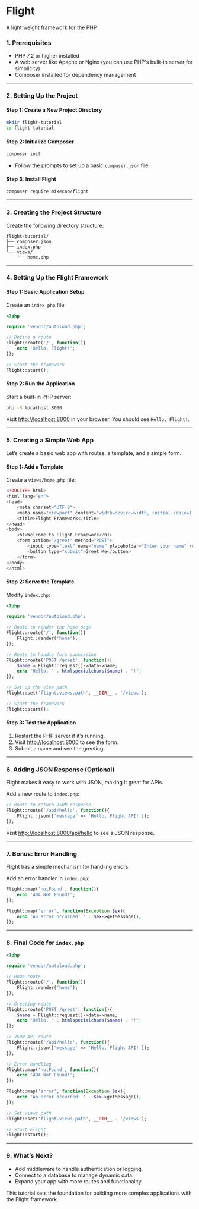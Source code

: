 # Flight

A light weight framework for the PHP

### **1. Prerequisites**
- PHP 7.2 or higher installed
- A web server like Apache or Nginx (you can use PHP's built-in server for simplicity)
- Composer installed for dependency management

---

### **2. Setting Up the Project**

#### Step 1: Create a New Project Directory
```bash
mkdir flight-tutorial
cd flight-tutorial
```

#### Step 2: Initialize Composer
```bash
composer init
```
- Follow the prompts to set up a basic `composer.json` file.

#### Step 3: Install Flight
```bash
composer require mikecao/flight
```

---

### **3. Creating the Project Structure**
Create the following directory structure:

```
flight-tutorial/
├── composer.json
├── index.php
└── views/
    └── home.php
```

---

### **4. Setting Up the Flight Framework**

#### Step 1: Basic Application Setup
Create an `index.php` file:
```php
<?php

require 'vendor/autoload.php';

// Define a route
Flight::route('/', function(){
    echo 'Hello, Flight!';
});

// Start the framework
Flight::start();
```

#### Step 2: Run the Application
Start a built-in PHP server:
```bash
php -S localhost:8000
```
Visit [http://localhost:8000](http://localhost:8000) in your browser. You should see `Hello, Flight!`.

---

### **5. Creating a Simple Web App**

Let’s create a basic web app with routes, a template, and a simple form.

#### Step 1: Add a Template
Create a `views/home.php` file:
```php
<!DOCTYPE html>
<html lang="en">
<head>
    <meta charset="UTF-8">
    <meta name="viewport" content="width=device-width, initial-scale=1.0">
    <title>Flight Framework</title>
</head>
<body>
    <h1>Welcome to Flight Framework</h1>
    <form action="/greet" method="POST">
        <input type="text" name="name" placeholder="Enter your name" required>
        <button type="submit">Greet Me</button>
    </form>
</body>
</html>
```

#### Step 2: Serve the Template
Modify `index.php`:
```php
<?php

require 'vendor/autoload.php';

// Route to render the home page
Flight::route('/', function(){
    Flight::render('home');
});

// Route to handle form submission
Flight::route('POST /greet', function(){
    $name = Flight::request()->data->name;
    echo "Hello, " . htmlspecialchars($name) . "!";
});

// Set up the view path
Flight::set('flight.views.path', __DIR__ . '/views');

// Start the framework
Flight::start();
```

#### Step 3: Test the Application
1. Restart the PHP server if it’s running.
2. Visit [http://localhost:8000](http://localhost:8000) to see the form.
3. Submit a name and see the greeting.

---

### **6. Adding JSON Response (Optional)**
Flight makes it easy to work with JSON, making it great for APIs.

Add a new route to `index.php`:
```php
// Route to return JSON response
Flight::route('/api/hello', function(){
    Flight::json(['message' => 'Hello, Flight API!']);
});
```

Visit [http://localhost:8000/api/hello](http://localhost:8000/api/hello) to see a JSON response.

---

### **7. Bonus: Error Handling**
Flight has a simple mechanism for handling errors.

Add an error handler in `index.php`:
```php
Flight::map('notFound', function(){
    echo '404 Not Found!';
});

Flight::map('error', function(Exception $ex){
    echo 'An error occurred: ' . $ex->getMessage();
});
```

---

### **8. Final Code for `index.php`**
```php
<?php

require 'vendor/autoload.php';

// Home route
Flight::route('/', function(){
    Flight::render('home');
});

// Greeting route
Flight::route('POST /greet', function(){
    $name = Flight::request()->data->name;
    echo "Hello, " . htmlspecialchars($name) . "!";
});

// JSON API route
Flight::route('/api/hello', function(){
    Flight::json(['message' => 'Hello, Flight API!']);
});

// Error handling
Flight::map('notFound', function(){
    echo '404 Not Found!';
});

Flight::map('error', function(Exception $ex){
    echo 'An error occurred: ' . $ex->getMessage();
});

// Set views path
Flight::set('flight.views.path', __DIR__ . '/views');

// Start Flight
Flight::start();
```

---

### **9. What’s Next?**
- Add middleware to handle authentication or logging.
- Connect to a database to manage dynamic data.
- Expand your app with more routes and functionality.

This tutorial sets the foundation for building more complex applications with the Flight framework.
